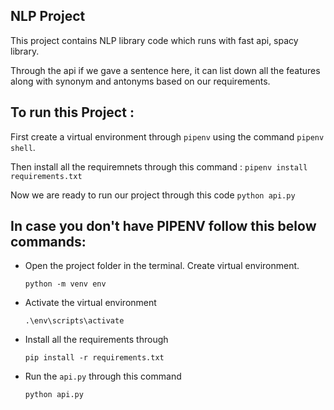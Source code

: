 ## NLP Project

This project contains NLP library code which runs with fast api, spacy library.

Through the api if we gave a sentence here, it can list down all the features along with synonym and antonyms based on our requirements.

## To run this Project : 

First create a virtual environment through `pipenv` using the command `pipenv shell`.

Then install all the requiremnets through this command : `pipenv install requirements.txt`

Now we are ready to run our project through this code `python api.py`

## In case you don't have PIPENV follow this below commands: 

* Open the project folder in the terminal. Create virtual environment.
    
    `python -m venv env`

* Activate the virtual environment

    `.\env\scripts\activate`

* Install all the requirements through 

    `pip install -r requirements.txt`

* Run the `api.py` through this command

    `python api.py`
